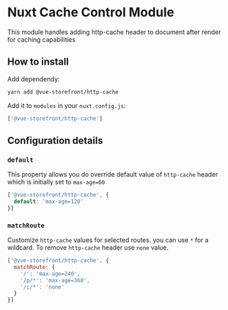 # Nuxt Cache Control Module

This module handles adding http-cache header to document after render for caching capabilities

## How to install
Add dependendy: 
```sh 
yarn add @vue-storefront/http-cache
```
Add it to `modules` in your `nuxt.config.js`:

```js
['@vue-storefront/http-cache']
```

## Configuration details

### `default` 
This property allows you do override default value of `http-cache` header which is initially set to `max-age=60`
```js
['@vue-storefront/http-cache', {
  default: 'max-age=120'
}]
```

### `matchRoute`
Customize `http-cache` values for selected routes. you can use `*` for a wildcard. To remove `http-cache` header use `none` value.
```js
['@vue-storefront/http-cache', {
  matchRoute: {
    '/': 'max-age=240',
    '/p/*': 'max-age=360',
    '/c/*': 'none'
  }
}]
```